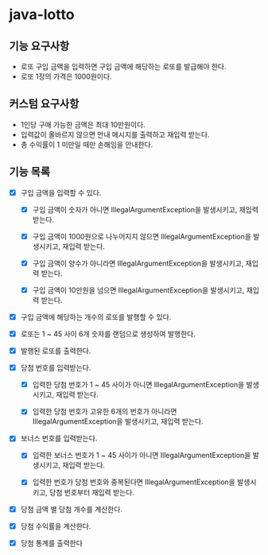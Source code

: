 # java-lotto

## 기능 요구사항
- 로또 구입 금액을 입력하면 구입 금액에 해당하는 로또를 발급해야 한다.
- 로또 1장의 가격은 1000원이다.

## 커스텀 요구사항
- 1인당 구매 가능한 금액은 최대 10만원이다.
- 입력값이 올바르지 않으면 안내 메시지를 출력하고 재입력 받는다.
- 총 수익률이 1 미만일 때만 손해임을 안내한다.

## 기능 목록
- [x] 구입 금액을 입력할 수 있다.
  - [x] 구입 금액이 숫자가 아니면 IllegalArgumentException을 발생시키고, 재입력 받는다.
  - [x] 구입 금액이 1000원으로 나누어지지 않으면 IllegalArgumentException을 발생시키고, 재입력 받는다.
  - [x] 구입 금액이 양수가 아니라면 IllegalArgumentException을 발생시키고, 재입력 받는다.
  - [x] 구입 금액이 10만원을 넘으면 IllegalArgumentException을 발생시키고, 재입력 받는다.
  
 
- [x] 구입 금액에 해당하는 개수의 로또를 발행할 수 있다.
  

- [x] 로또는 1 ~ 45 사이 6개 숫자를 랜덤으로 생성하여 발행한다.
  

- [x] 발행된 로또를 출력한다.
  

- [x] 당첨 번호를 입력받는다.
  - [x] 입력한 당첨 번호가 1 ~ 45 사이가 아니면 IllegalArgumentException을 발생시키고, 재입력 받는다.
  - [x] 입력한 당첨 번호가 고유한 6개의 번호가 아니라면 IllegalArgumentException을 발생시키고, 재입력 받는다.
  

- [x] 보너스 번호를 입력받는다.
  - [x] 입력한 보너스 번호가 1 ~ 45 사이가 아니면 IllegalArgumentException을 발생시키고, 재입력 받는다.
  - [x] 입력한 번호가 당첨 번호와 중복된다면 IllegalArgumentException을 발생시키고, 당첨 번호부터 재입력 받는다.


- [x] 당첨 금액 별 당첨 개수를 계산한다.
  

- [x] 당첨 수익률을 계산한다.
  

- [x] 당첨 통계를 출력한다
